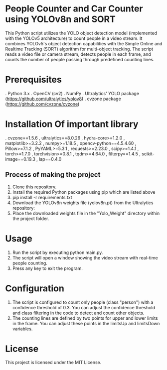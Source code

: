 
# People Counter and Car Counter using YOLOv8n and SORT 
This Python script utilizes the YOLO object detection model (implemented with the YOLOv5 architecture) to count people in a video stream. It combines YOLOv5's object detection capabilities with the Simple Online and Realtime Tracking (SORT) algorithm for multi-object tracking. The script reads a video file or camera stream, detects people in each frame, and counts the number of people passing through predefined counting lines.

# Prerequisites
. Python 3.x
. OpenCV (cv2)
. NumPy
. Ultralytics' YOLO package (https://github.com/ultralytics/yolov8)
. cvzone package (https://github.com/cvzone/cvzone)

# Installation Of important library 
. cvzone==1.5.6
, ultralytics==8.0.26
, hydra-core>=1.2.0
, matplotlib>=3.2.2
, numpy>=1.18.5
, opencv-python==4.5.4.60
, Pillow>=7.1.2
, PyYAML>=5.3.1
, requests>=2.23.0
, scipy>=1.4.1
, torch>=1.7.0
, torchvision>=0.8.1
, tqdm>=4.64.0
, filterpy==1.4.5
, scikit-image==0.19.3
, lap==0.4.0

## Process of making the project
1) Clone this repository.
2) Install the required Python packages using pip which are listed above
3) pip install -r requirements.txt
4) Download the YOLOv8n weights file (yolov8n.pt) from the Ultralytics repository: 
5) Place the downloaded weights file in the "Yolo_Weight" directory within the project folder.

# Usage
1) Run the script by executing python main.py.
2) The script will open a window showing the video stream with real-time people counting.
3) Press any key to exit the program.

# Configuration
1) The script is configured to count only people (class "person") with a confidence threshold of 0.3. You can adjust the confidence threshold and class filtering in the code to detect and count other objects.
2) The counting lines are defined by two points for upper and lower limits in the frame. You can adjust these points in the limitsUp and limitsDown variables.

# License
This project is licensed under the MIT License.


